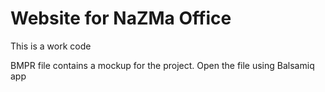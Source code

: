 # Website for NaZMa Office
This is a work code

BMPR file contains a mockup for the project. Open the file using Balsamiq app
